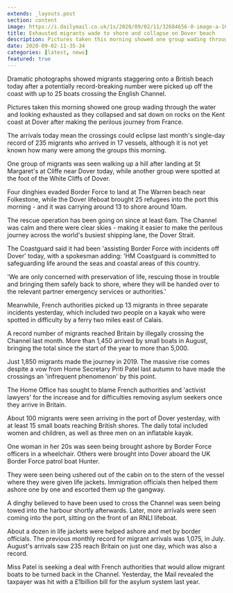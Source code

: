 ```yaml
---
extends: _layouts.post
section: content
image: https://i.dailymail.co.uk/1s/2020/09/02/11/32684656-0-image-a-161_1599042365768.jpg 
title: Exhausted migrants wade to shore and collapse on Dover beach 
description: Pictures taken this morning showed one group wading through the water and looking exhausted as they collapsed and sat down on rocks on the Kent coast at Dover after making the journey from France. 
date: 2020-09-02-11-35-34 
categories: [latest, news] 
featured: true 
--- 
```

Dramatic photographs showed migrants staggering onto a British beach today after a potentially record-breaking number were picked up off the coast with up to 25 boats crossing the English Channel.

Pictures taken this morning showed one group wading through the water and looking exhausted as they collapsed and sat down on rocks on the Kent coast at Dover after making the perilous journey from France. 

The arrivals today mean the crossings could eclipse last month's single-day record of 235 migrants who arrived in 17 vessels, although it is not yet known how many were among the groups this morning.

One group of migrants was seen walking up a hill after landing at St Margaret's at Cliffe near Dover today, while another group were spotted at the foot of the White Cliffs of Dover.

Four dinghies evaded Border Force to land at The Warren beach near Folkestone, while the Dover lifeboat brought 25 refugees into the port this morning - and it was carrying around 13 to shore around 10am. 

















The rescue operation has been going on since at least 6am. The Channel was calm and there were clear skies - making it easier to make the perilous journey across the world's busiest shipping lane, the Dover Strait. 

The Coastguard said it had been 'assisting Border Force with incidents off Dover' today, with a spokesman adding: 'HM Coastguard is committed to safeguarding life around the seas and coastal areas of this country.

'We are only concerned with preservation of life, rescuing those in trouble and bringing them safely back to shore, where they will be handed over to the relevant partner emergency services or authorities.' 

Meanwhile, French authorities picked up 13 migrants in three separate incidents yesterday, which included two people on a kayak who were spotted in difficulty by a ferry two miles east of Calais.  

A record number of migrants reached Britain by illegally crossing the Channel last month. More than 1,450 arrived by small boats in August, bringing the total since the start of the year to more than 5,000.  

















Just 1,850 migrants made the journey in 2019. The massive rise comes despite a vow from Home Secretary Priti Patel last autumn to have made the crossings an 'infrequent phenomenon' by this point.

The Home Office has sought to blame French authorities and 'activist lawyers' for the increase and for difficulties removing asylum seekers once they arrive in Britain.

About 100 migrants were seen arriving in the port of Dover yesterday, with at least 15 small boats reaching British shores. The daily total included women and children, as well as three men on an inflatable kayak.

One woman in her 20s was seen being brought ashore by Border Force officers in a wheelchair. Others were brought into Dover aboard the UK Border Force patrol boat Hunter.  













They were seen being ushered out of the cabin on to the stern of the vessel where they were given life jackets. Immigration officials then helped them ashore one by one and escorted them up the gangway.

A dinghy believed to have been used to cross the Channel was seen being towed into the harbour shortly afterwards. Later, more arrivals were seen coming into the port, sitting on the front of an RNLI lifeboat.

About a dozen in life jackets were helped ashore and met by border officials. The previous monthly record for migrant arrivals was 1,075, in July. August's arrivals saw 235 reach Britain on just one day, which was also a record.

Miss Patel is seeking a deal with French authorities that would allow migrant boats to be turned back in the Channel. Yesterday, the Mail revealed the taxpayer was hit with a £1billion bill for the asylum system last year. 

